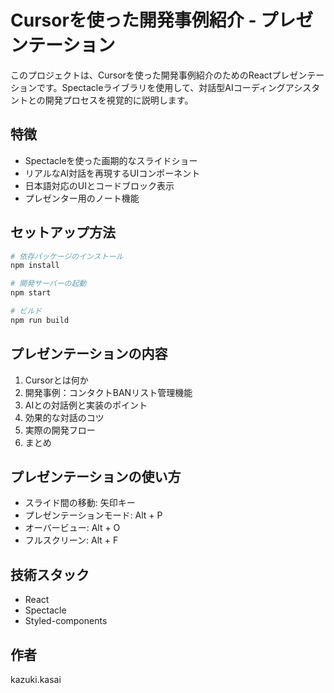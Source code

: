 # Cursorを使った開発事例紹介 - プレゼンテーション

このプロジェクトは、Cursorを使った開発事例紹介のためのReactプレゼンテーションです。Spectacleライブラリを使用して、対話型AIコーディングアシスタントとの開発プロセスを視覚的に説明します。

## 特徴

- Spectacleを使った画期的なスライドショー
- リアルなAI対話を再現するUIコンポーネント
- 日本語対応のUIとコードブロック表示
- プレゼンター用のノート機能

## セットアップ方法

```bash
# 依存パッケージのインストール
npm install

# 開発サーバーの起動
npm start

# ビルド
npm run build
```

## プレゼンテーションの内容

1. Cursorとは何か
2. 開発事例：コンタクトBANリスト管理機能
3. AIとの対話例と実装のポイント
4. 効果的な対話のコツ
5. 実際の開発フロー
6. まとめ

## プレゼンテーションの使い方

- スライド間の移動: 矢印キー
- プレゼンテーションモード: Alt + P
- オーバービュー: Alt + O
- フルスクリーン: Alt + F

## 技術スタック

- React
- Spectacle
- Styled-components

## 作者

kazuki.kasai


